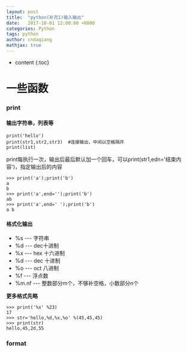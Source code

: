 ```yaml
---
layout: post
title:  "python(补充1)输入输出"
date:   2017-10-01 12:00:00 +0800
categories: Python
tags: python 
author: cndaqiang
mathjax: true
---
```

* content
{:toc}




# 一些函数
### print
#### 输出字符串，列表等
```
print('hello')
print(str1,str2,str3)  #连接输出，中间以空格隔开
print(list)
```
print每执行一次，输出后最后默认加一个回车，可以print(str1,edn='结束内容')，指定输出后的内容
```
>>> print('a');print('b')
a
b 
>>> print('a',end='');print('b')
ab
>>> print('a',end=' ');print('b')
a b
```

#### 格式化输出
- %s --- 字符串
- %d --- dec十进制
- %x --- hex 十六进制
- %d --- dec 十进制
- %o --- oct 八进制
- %f --- 浮点数
- %m.nf --- 整数部分m个，不够补空格，小数部分n个

**更多格式先略**
```
>>> print('%x' %23)
17
>>> str='hello,%d,%x,%o' %(45,45,45)
>>> print(str)
hello,45,2d,55
```
### format